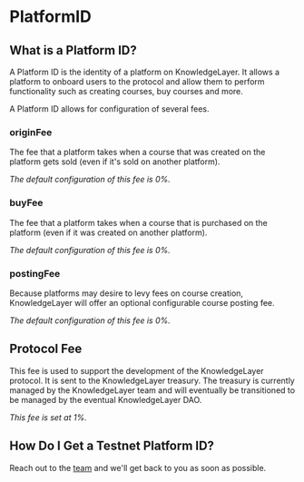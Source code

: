 # PlatformID

## What is a Platform ID?

A Platform ID is the identity of a platform on KnowledgeLayer. It allows a platform to onboard users to the protocol and allow them to perform functionality such as creating courses, buy courses and more.

A Platform ID allows for configuration of several fees.

### originFee

The fee that a platform takes when a course that was created on the platform gets sold (even if it's sold on another platform).

_The default configuration of this fee is 0%._&#x20;

### buyFee

The fee that a platform takes when a course that is purchased on the platform (even if it was created on another platform).

_The default configuration of this fee is 0%._&#x20;

### postingFee

Because platforms may desire to levy fees on course creation, KnowledgeLayer will offer an optional configurable course posting fee.&#x20;

_The default configuration of this fee is 0%._&#x20;

## Protocol Fee

This fee is used to support the development of the KnowledgeLayer protocol. It is sent to the KnowledgeLayer treasury. The treasury is currently managed by the KnowledgeLayer team and will eventually be transitioned to be managed by the eventual KnowledgeLayer DAO.&#x20;

_This fee is set at 1%._

## How Do I Get a Testnet Platform ID?

Reach out to the [team](mailto:mattiapomelli@gmail.com) and we'll get back to you as soon as possible.

